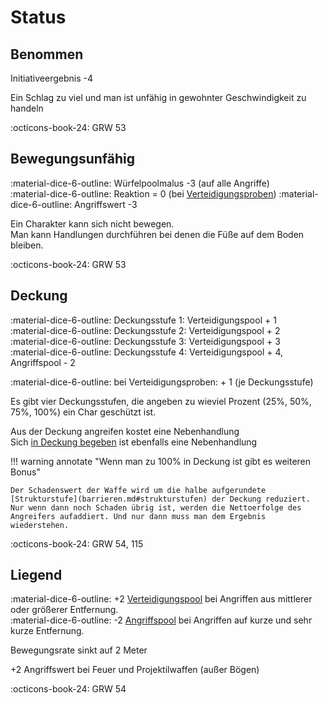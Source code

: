 # Status

## Benommen

Initiativeergebnis -4

Ein Schlag zu viel und man ist unfähig in gewohnter Geschwindigkeit zu handeln

:octicons-book-24: GRW 53

## Bewegungsunfähig

:material-dice-6-outline: Würfelpoolmalus -3 (auf alle Angriffe)  
:material-dice-6-outline: Reaktion = 0 (bei [Verteidigungsproben](kampf.md#wurfeln))
:material-dice-6-outline: Angriffswert -3  

Ein Charakter kann sich nicht bewegen.  
Man kann Handlungen durchführen bei denen die Füße auf dem Boden bleiben.

:octicons-book-24: GRW 53

## Deckung

:material-dice-6-outline: Deckungsstufe 1: Verteidigungspool + 1  
:material-dice-6-outline: Deckungsstufe 2: Verteidigungspool + 2  
:material-dice-6-outline: Deckungsstufe 3: Verteidigungspool + 3  
:material-dice-6-outline: Deckungsstufe 4: Verteidigungspool + 4, Angriffspool - 2

:material-dice-6-outline: bei Verteidigungsproben: + 1 (je Deckungsstufe)

Es gibt vier Deckungsstufen, die angeben zu wieviel Prozent (25%, 50%, 75%, 100%) ein Char geschützt ist.

Aus der Deckung angreifen kostet eine Nebenhandlung  
Sich [in Deckung begeben](handlungen.md#in-deckung-gehen-i) ist ebenfalls eine Nebenhandlung 

!!! warning annotate "Wenn man zu 100% in Deckung ist gibt es weiteren Bonus"

    Der Schadenswert der Waffe wird um die halbe aufgerundete [Strukturstufe](barrieren.md#strukturstufen) der Deckung reduziert.  
    Nur wenn dann noch Schaden übrig ist, werden die Nettoerfolge des Angreifers aufaddiert. Und nur dann muss man dem Ergebnis wiederstehen.

:octicons-book-24: GRW 54, 115

## Liegend

:material-dice-6-outline: +2 [Verteidigungspool](kampf.md#wurfeln) bei Angriffen aus mittlerer oder größerer Entfernung.  
:material-dice-6-outline: -2 [Angriffspool](kampf.md#wurfeln) bei Angriffen auf kurze und sehr kurze Entfernung.

Bewegungsrate sinkt auf 2 Meter

+2 Angriffswert bei Feuer und Projektilwaffen (außer Bögen)

:octicons-book-24: GRW 54